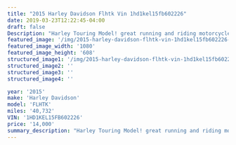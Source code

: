 ```yaml
---
title: "2015 Harley Davidson Flhtk Vin 1hd1kel15fb602226"
date: 2019-03-23T12:22:45-04:00
draft: false
Description: "Harley Touring Model! great running and riding motorcycle,  Touch screen navigation, Road Ready."
featured_image: '/img/2015-harley-davidson-flhtk-vin-1hd1kel15fb602226-01.jpg'
featured_image_width: '1080'
featured_image_height: '608'
structured_image1: '/img/2015-harley-davidson-flhtk-vin-1hd1kel15fb602226-02.jpg'
structured_image2: ''
structured_image3: ''
structured_image4: ''

year: '2015'
make: 'Harley Davidson'
model: 'FLHTK'
miles: '40,732'
VIN: '1HD1KEL15FB602226'
price: '14,000'
summary_description: "Harley Touring Model! great running and riding motorcycle,  Touch screen navigation, Road Ready. Options include: Options: Touch Screen, liquid cooled heads, Navigation, cruise"
---
```


